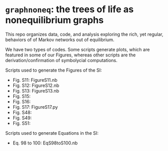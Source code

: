 # `graphnoneq`: the trees of life as nonequilibrium graphs
This repo organizes data, code, and analysis exploring the rich, yet regular, behaviors of of Markov networks out of equilibrium.

We have two types of codes. Some scripts generate plots, which are featured in some of our Figures, whereas other scripts are the derivation/confirmation of symbolycial computations. 

Scripts used to generate the Figures of the SI:
- Fig. S11: FigureS11.nb
- Fig. S12: FigureS12.nb
- Fig. S13: FigureS13.nb
- Fig. S15:
- Fig. S16:
- Fig. S17: FigureS17.py
- Fig. S48:
- Fig. S49:
- Fig. S51:

Scripts used to generate Equations in the SI:
- Eq. 98 to 100: EqS98toS100.nb

